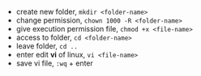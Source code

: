 * create new folder, `mkdir <folder-name>`
* change permission, `chown 1000 -R <folder-name>`
* give execution permission file, `chmod +x <file-name>`
* access to folder, `cd <folder-name>`
* leave folder, `cd ..`
* enter edit **vi** of linux, `vi <file-name>`
* save vi file, `:wq` + enter
